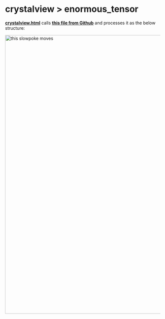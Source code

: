 # crystalview > enormous_tensor

<a href="https://thisisandrewgarcia.com/crystalview/index.html"><b>crystalview.html</b></a> calls <a href="https://raw.githubusercontent.com/andrewrgarcia/enormous_tensor/main/large_hollow.js"><b>this file from Github</b></a> and processes it as the below structure:

<img src="xview.gif" alt="this slowpoke moves"  width="900" /> 
